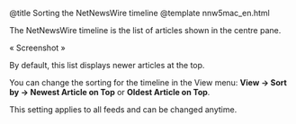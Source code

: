 @title Sorting the NetNewsWire timeline
@template nnw5mac_en.html

The NetNewsWire timeline is the list of articles shown in the centre pane.

« Screenshot »

By default, this list displays newer articles at the top.

You can change the sorting for the timeline in the View menu: **View → Sort by → Newest Article on Top** or **Oldest Article on Top**.

This setting applies to all feeds and can be changed anytime.